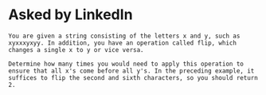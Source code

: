 # Asked by LinkedIn

`You are given a string consisting of the letters x and y, such as xyxxxyxyy. In addition, you have an operation called flip, which changes a single x to y or vice versa.`

`Determine how many times you would need to apply this operation to ensure that all x's come before all y's. In the preceding example, it suffices to flip the second and sixth characters, so you should return 2.`
